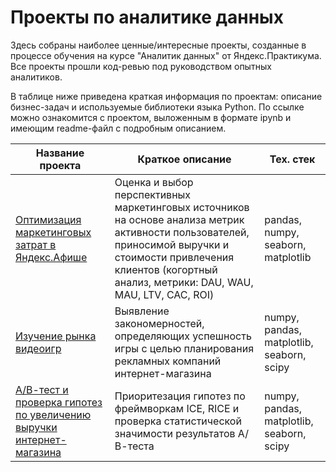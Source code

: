 # Проекты по аналитике данных

Здесь собраны наиболее ценные/интересные проекты, созданные в процессе обучения на курсе "Аналитик данных" от Яндекс.Практикума.
Все проекты прошли код-ревью под руководством опытных аналитиков.

В таблице ниже приведена краткая информация по проектам: описание бизнес-задач и используемые библиотеки языка Python.
По ссылке можно ознакомится с проектом, выложенным в формате ipynb и имеющим readme-файл с подробным описанием.

| Название проеĸта | Кратĸое описание | Тех. стеĸ |
| --- | --- | --- |
| [Оптимизация маркетинговых затрат в Яндекс.Афише](https://github.com/gromveronika/Yandex_practikum_projects/tree/main/marketing_costs_optimization) | Оценка и выбор перспективных маркетинговых источников на основе анализа метрик активности пользователей, приносимой выручки и стоимости привлечения клиентов (когортный анализ, метрики: DAU, WAU, MAU, LTV, CAC, ROI) |  pandas, numpy, seaborn, matplotlib |
| [Изучение рынка видеоигр](https://github.com/gromveronika/Yandex_practikum_projects/tree/main/video_games_market_research) | Выявление закономерностей, определяющих успешность игры с целью планирования рекламных компаний интернет-магазина  | numpy, pandas, matplotlib, seaborn, scipy |
| [А/В-тест и проверка гипотез по увеличению выручки интернет-магазина](https://github.com/gromveronika/Yandex_practikum_projects/tree/main/a_b_test_and_hypotheses_prioritization) | Приоритезация гипотез по фреймворкам ICE, RICE и проверка статистической значимости результатов А/В-теста  | numpy, pandas, matplotlib, seaborn, scipy |
